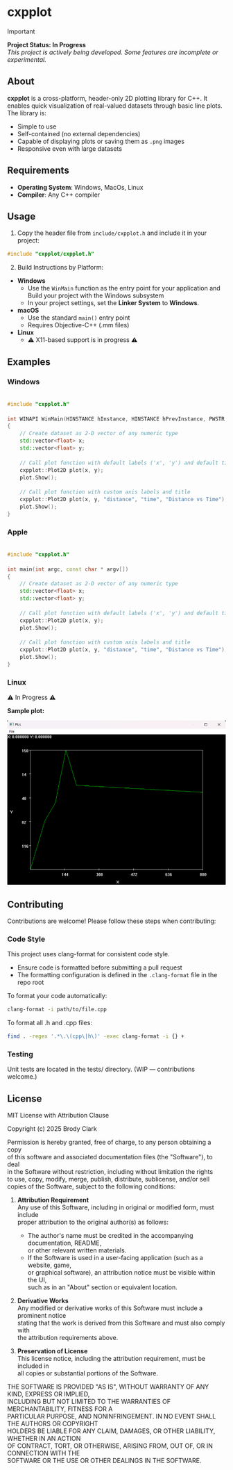 # cxpplot

> [!IMPORTANT]
> **Project Status: In Progress**
> <br>
> _This project is actively being developed. Some features are incomplete or experimental._

## About

**cxpplot** is a cross-platform, header-only 2D plotting library for C++. It enables quick visualization of real-valued datasets through basic line plots. The library is:

- Simple to use
- Self-contained (no external dependencies)
- Capable of displaying plots or saving them as `.png` images
- Responsive even with large datasets

## Requirements

- **Operating System**: Windows, MacOs, Linux
- **Compiler**: Any C++ compiler

## Usage

1. Copy the header file from `include/cxpplot.h` and include it in your project:
```cpp
#include "cxpplot/cxpplot.h"
```

2. Build Instructions by Platform:

- **Windows**
    - Use the `WinMain` function as the entry point for your application and Build your project with the Windows subsystem
    - In your project settings, set the **Linker System** to **Windows**.
- **macOS**
    - Use the standard `main()` entry point
    - Requires Objective-C++ (.mm files)
- **Linux**
    - ⚠️ X11-based support is in progress ⚠️

## Examples

### Windows

```cpp

#include "cxpplot.h"

int WINAPI WinMain(HINSTANCE hInstance, HINSTANCE hPrevInstance, PWSTR pCmdLine, int CmdShow)
{
    // Create dataset as 2-D vector of any numeric type
    std::vector<float> x;
    std::vector<float> y;

    // Call plot function with default labels ('x', 'y') and default title ('Plot')
    cxpplot::Plot2D plot(x, y);
    plot.Show();

    // Call plot function with custom axis labels and title
    cxpplot::Plot2D plot(x, y, "distance", "time", "Distance vs Time");
    plot.Show();
}

```

### Apple

```cpp

#include "cxpplot.h"

int main(int argc, const char * argv[])
{
    // Create dataset as 2-D vector of any numeric type
    std::vector<float> x;
    std::vector<float> y;

    // Call plot function with default labels ('x', 'y') and default title ('Plot')
    cxpplot::Plot2D plot(x, y);
    plot.Show();

    // Call plot function with custom axis labels and title
    cxpplot::Plot2D plot(x, y, "distance", "time", "Distance vs Time");
    plot.Show();
}

```

### Linux

⚠️ In Progress ⚠️

**Sample plot:**

!["Demo Screenshot"](docs/PlotDemo.png)

## Contributing

Contributions are welcome! Please follow these steps when contributing:

### Code Style

This project uses clang-format for consistent code style.

- Ensure code is formatted before submitting a pull request
- The formatting configuration is defined in the `.clang-format` file in the repo root

To format your code automatically:
```sh
clang-format -i path/to/file.cpp
```

To format all .h and .cpp files:

```sh
find . -regex '.*\.\(cpp\|h\)' -exec clang-format -i {} +
```

### Testing

Unit tests are located in the tests/ directory. (WIP — contributions welcome.)

## License

MIT License with Attribution Clause  

Copyright (c) 2025 Brody Clark  

Permission is hereby granted, free of charge, to any person obtaining a copy  
of this software and associated documentation files (the "Software"), to deal  
in the Software without restriction, including without limitation the rights  
to use, copy, modify, merge, publish, distribute, sublicense, and/or sell  
copies of the Software, subject to the following conditions:  

1. **Attribution Requirement**  
   Any use of this Software, including in original or modified form, must include  
   proper attribution to the original author(s) as follows:  
   - The author's name must be credited in the accompanying documentation, README,  
     or other relevant written materials.  
   - If the Software is used in a user-facing application (such as a website, game,  
     or graphical software), an attribution notice must be visible within the UI,  
     such as in an "About" section or equivalent location.  

2. **Derivative Works**  
   Any modified or derivative works of this Software must include a prominent notice  
   stating that the work is derived from this Software and must also comply with  
   the attribution requirements above.  

3. **Preservation of License**  
   This license notice, including the attribution requirement, must be included in  
   all copies or substantial portions of the Software.  

THE SOFTWARE IS PROVIDED "AS IS", WITHOUT WARRANTY OF ANY KIND, EXPRESS OR IMPLIED,  
INCLUDING BUT NOT LIMITED TO THE WARRANTIES OF MERCHANTABILITY, FITNESS FOR A  
PARTICULAR PURPOSE, AND NONINFRINGEMENT. IN NO EVENT SHALL THE AUTHORS OR COPYRIGHT  
HOLDERS BE LIABLE FOR ANY CLAIM, DAMAGES, OR OTHER LIABILITY, WHETHER IN AN ACTION  
OF CONTRACT, TORT, OR OTHERWISE, ARISING FROM, OUT OF, OR IN CONNECTION WITH THE  
SOFTWARE OR THE USE OR OTHER DEALINGS IN THE SOFTWARE.  
